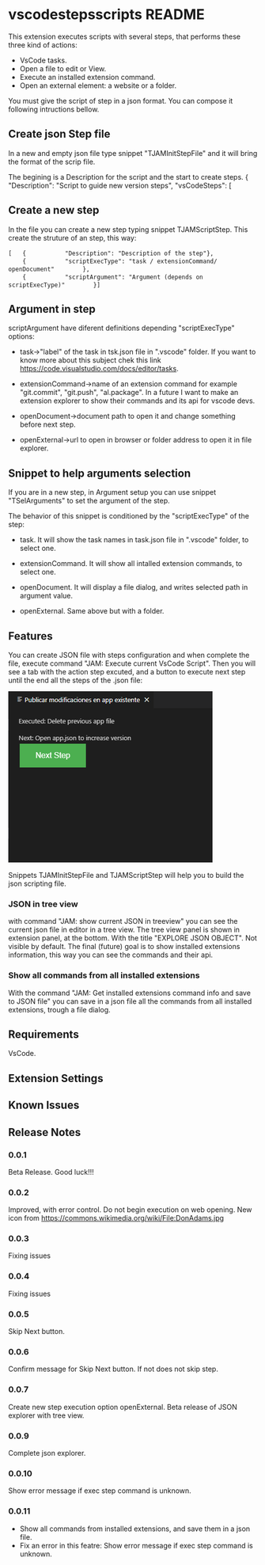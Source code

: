 # vscodestepsscripts README

This extension executes scripts with several steps, that performs these three kind of actions:

- VsCode tasks.
- Open a file to edit or View.
- Execute an installed extension command.
- Open an external element: a website or a folder.

You must give the script of step in a json format. You can compose it following intructions bellow.

## Create json Step file

In a new and empty json file type snippet "TJAMInitStepFile" and it will bring the format of the scrip file.

The begining is a Description for the script and the start to create steps.
{
    "Description": "Script to guide new version steps",
    "vsCodeSteps": [

## Create a new step

In the file you can create a new step typing snippet TJAMScriptStep. This create the struture of an step, this way:

    [   {           "Description": "Description of the step"},
        {           "scriptExecType": "task / extensionCommand/ openDocument"        },
        {           "scriptArgument": "Argument (depends on scriptExecType)"        }]

## Argument in step

scriptArgument have diferent definitions depending "scriptExecType" options:

- task->"label" of the task in tsk.json file in ".vscode" folder. If you want to know more about this subject chek this link https://code.visualstudio.com/docs/editor/tasks.

- extensionCommand->name of an extension command for example "git.commit", "git.push", "al.package". In a future I want to make an extension explorer to show their commands and its api for vscode devs.  

- openDocument->document path to open it and change something before next step.

- openExternal->url to open in browser or folder address to open it in file explorer.

## Snippet to help arguments selection

If you are in a new step, in Argument setup you can use snippet "TSelArguments" to set the argument of the step.

The behavior of this snippet is conditioned by the "scriptExecType" of the step:

- task. It will show the task names in task.json file in ".vscode" folder, to select one.

- extensionCommand. It will show all intalled extension commands, to select one.

- openDocument. It will display a file dialog, and writes selected path in argument value.

- openExternal. Same above but with a folder.

## Features

You can create JSON file with steps configuration and when complete the file, execute command "JAM: Execute current VsCode Script".
Then you will see a tab with the action step excuted, and a button to execute next step until the end all the steps of the .json file:

![alt text](https://github.com/JalmarazMartn/VsCodeStepScripts/blob/master/images/NextStep.png?raw=true)

Snippets TJAMInitStepFile and TJAMScriptStep will help you to build the json scripting file.

### JSON in tree view

with command "JAM: show current JSON in treeview" you can see the current json file in editor in a tree view. The tree view panel is shown in extension panel, at the bottom. With the title "EXPLORE JSON OBJECT". Not visible by default. The final (future) goal is to show installed extensions information, this way you can see the commands and their api.

### Show all commands from all installed extensions

With the command "JAM: Get installed extensions command info and save to JSON file" you can save in a json file all the commands from all installed extensions, trough a file dialog.

## Requirements

VsCode.

## Extension Settings

## Known Issues

## Release Notes

### 0.0.1

Beta Release. Good luck!!!

### 0.0.2

Improved, with error control. Do not begin execution on web opening. 
New icon from https://commons.wikimedia.org/wiki/File:DonAdams.jpg

### 0.0.3

Fixing issues

### 0.0.4

Fixing issues

### 0.0.5

Skip Next button.

### 0.0.6

Confirm message for Skip Next button. If not does not skip step.

### 0.0.7

Create new step execution option openExternal. Beta release of JSON explorer with tree view.

### 0.0.9

Complete json explorer.

### 0.0.10

Show error message if exec step command is unknown.

### 0.0.11

- Show all commands from installed extensions, and save them in a json file.
- Fix an error in this featre: Show error message if exec step command is unknown.
